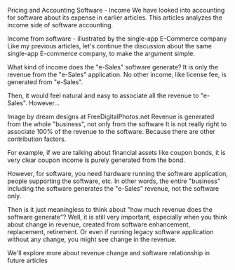 Pricing and Accounting Software - Income
We have looked into accounting for software about its expense in earlier articles. This articles analyzes the income side of software accounting.


Income from software - illustrated by the single-app E-Commerce company
Like my previous articles, let's continue the discussion about the same single-app E-commerce company, to make the argument simple.


What kind of income does the "e-Sales" software generate? It is only the revenue from the "e-Sales" application. No other income, like license fee, is generated from "e-Sales".

Then, it would feel natural and easy to associate all the revenue to "e-Sales". However...


Image by dream designs at FreeDigitalPhotos.net
Revenue is generated from the whole "business", not only from the software
It is not really right to associate 100% of the revenue to the software. Because there are other contribution factors.

For example, if we are talking about financial assets like coupon bonds, it is very clear coupon income is purely generated from the bond.


However, for software, you need hardware running the software application, people supporting the software, etc. In other words, the entire "business" including the software generates the "e-Sales" revenue, not the software only.


Then is it just meaningless to think about "how much revenue does the software generate"? Well, it is still very important, especially when you think about change in revenue, created from software enhancement, replacement, retirement. Or even if running legacy software application without any change, you might see change in the revenue.

We'll explore more about revenue change and software relationship in future articles